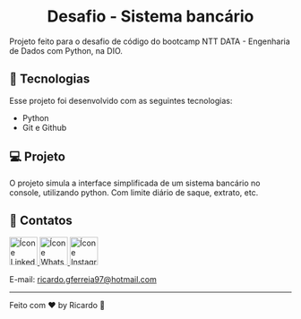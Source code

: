 <h1 align="center"> Desafio - Sistema bancário </h1>

<p>
Projeto feito para o desafio de código do bootcamp NTT DATA - Engenharia de Dados com Python, na DIO.
</p>

## 🚀 Tecnologias

Esse projeto foi desenvolvido com as seguintes tecnologias:

- Python
- Git e Github


## 💻 Projeto

O projeto simula a interface simplificada de um sistema bancário no console, utilizando python. Com limite diário de saque, extrato, etc.

## 📔 Contatos

<a href="https://www.linkedin.com/in/ricardo-gon/">
<img width="50" src="https://img.icons8.com/office/344/linkedin.png" alt="Ícone Linkedin"> </a>

<a href="https://contate.me/ricardo-gon">
<img width="50" src="https://img.icons8.com/office/344/whatsapp--v1.png" alt="Ícone Whatsapp"> </a>

<a href="https://www.instagram.com/ricardinferreira/">
<img width="50" src="https://img.icons8.com/office/344/instagram-new.png" alt="Ícone Instagram"> </a>

E-mail: ricardo.gferreia97@hotmail.com </br>

---

Feito com ♥ by Ricardo :wave: 
